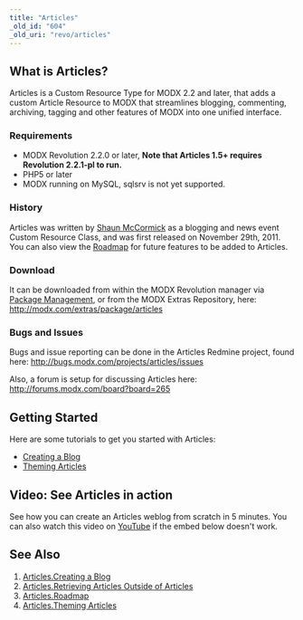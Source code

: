 ```yaml
---
title: "Articles"
_old_id: "604"
_old_uri: "revo/articles"
---
```


## What is Articles?

 Articles is a Custom Resource Type for MODX 2.2 and later, that adds a custom Article Resource to MODX that streamlines blogging, commenting, archiving, tagging and other features of MODX into one unified interface.

### Requirements

- MODX Revolution 2.2.0 or later, **Note that Articles 1.5+ requires Revolution 2.2.1-pl to run.**
- PHP5 or later
- MODX running on MySQL, sqlsrv is not yet supported.

### History

 Articles was written by [Shaun McCormick](/display/~splittingred) as a blogging and news event Custom Resource Class, and was first released on November 29th, 2011. You can also view the [Roadmap](extras/articles/articles.roadmap "Articles.Roadmap") for future features to be added to Articles.

### Download

 It can be downloaded from within the MODX Revolution manager via [Package Management](developing-in-modx/advanced-development/package-management "Package Management"), or from the MODX Extras Repository, here: <http://modx.com/extras/package/articles>

### Bugs and Issues

 Bugs and issue reporting can be done in the Articles Redmine project, found here: <http://bugs.modx.com/projects/articles/issues>

 Also, a forum is setup for discussing Articles here: <http://forums.modx.com/board?board=265>

## Getting Started

 Here are some tutorials to get you started with Articles:

- [Creating a Blog](extras/articles/articles.creating-a-blog "Articles.Creating a Blog")
- [Theming Articles](extras/articles/articles.theming-articles "Articles.Theming Articles")

## Video: See Articles in action

See how you can create an Articles weblog from scratch in 5 minutes. You can also watch this video on [YouTube](http://www.youtube.com/watch?v=WLCGsAEdTJY) if the embed below doesn't work.

## See Also

1. [Articles.Creating a Blog](extras/articles/articles.creating-a-blog)
2. [Articles.Retrieving Articles Outside of Articles](extras/articles/articles.retrieving-articles-outside-of-articles)
3. [Articles.Roadmap](extras/articles/articles.roadmap)
4. [Articles.Theming Articles](extras/articles/articles.theming-articles)